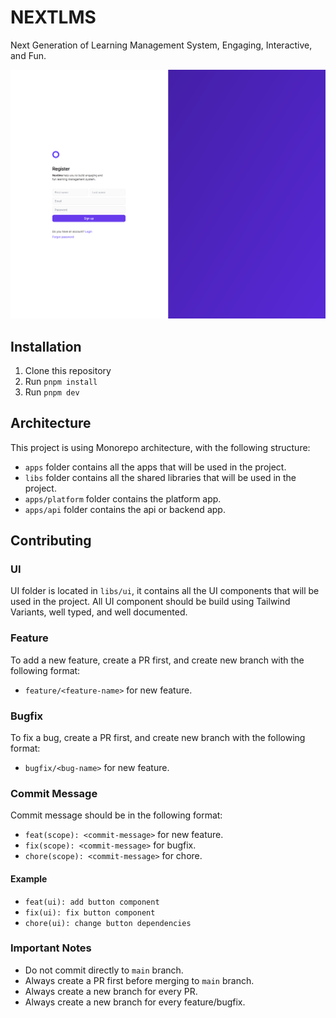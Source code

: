 # NEXTLMS

Next Generation of Learning Management System, Engaging, Interactive, and Fun.

![alt text](public/ui.png)

## Installation

1. Clone this repository
2. Run `pnpm install`
3. Run `pnpm dev`

## Architecture

This project is using Monorepo architecture, with the following structure:

- `apps` folder contains all the apps that will be used in the project.
- `libs` folder contains all the shared libraries that will be used in the project.
- `apps/platform` folder contains the platform app.
- `apps/api` folder contains the api or backend app.

## Contributing

### UI

UI folder is located in `libs/ui`, it contains all the UI components that will be used in the project. All UI component should be build using Tailwind Variants, well typed, and well documented.

### Feature

To add a new feature, create a PR first, and create new branch with the following format:

- `feature/<feature-name>` for new feature.

### Bugfix

To fix a bug, create a PR first, and create new branch with the following format:

- `bugfix/<bug-name>` for new feature.

### Commit Message

Commit message should be in the following format:

- `feat(scope): <commit-message>` for new feature.
- `fix(scope): <commit-message>` for bugfix.
- `chore(scope): <commit-message>` for chore.

#### Example

- `feat(ui): add button component`
- `fix(ui): fix button component`
- `chore(ui): change button dependencies`

### Important Notes

- Do not commit directly to `main` branch.
- Always create a PR first before merging to `main` branch.
- Always create a new branch for every PR.
- Always create a new branch for every feature/bugfix.
